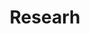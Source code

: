 ---
title: "Researh"
layout: category-publication
permalink: /research/
excerpt: "Research"
classes: wide
toc: false
author_profile: true
sidebar_main: false
---